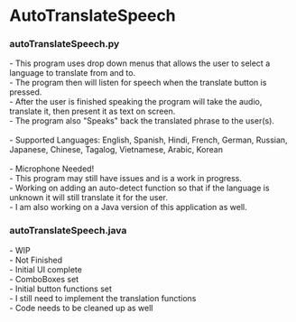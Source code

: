 # AutoTranslateSpeech
  <h3>autoTranslateSpeech.py</h3>
    - This program uses drop down menus that allows the user to select a language to translate from and to.<br>
    - The program then will listen for speech when the translate button is pressed.<br>
    - After the user is finished speaking the program will take the audio, translate it, then present it as text on screen.<br>
    - The program also "Speaks" back the translated phrase to the user(s).<br>
    <br>
    - Supported Languages: English, Spanish, Hindi, French, German, Russian, Japanese, Chinese, Tagalog, Vietnamese, Arabic, Korean<br>
    <br>
    - Microphone Needed!<br>
    - This program may still have issues and is a work in progress.<br>
    - Working on adding an auto-detect function so that if the language is unknown it will still translate it for the user.<br>
    - I am also working on a Java version of this application as well.<br>

<h3>autoTranslateSpeech.java</h3>
  - WIP<br>
  - Not Finished<br>
  - Initial UI complete<br>
  - ComboBoxes set<br>
  - Initial button functions set<br>
  - I still need to implement the translation functions<br>
  - Code needs to be cleaned up as well<br>
